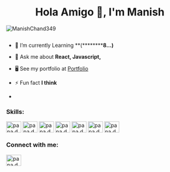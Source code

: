 <h1 align="center">Hola Amigo 👋, I'm Manish </h1>
<p align="left"> <img src="https://komarev.com/ghpvc/?username=ManishChand349&label=Profile%20views&color=0e75b6&style=flat" alt="ManishChand349" /> </p>

<p align="left"> <a href="https://twitter.com/" target="blank"><img src="https://img.shields.io/twitter/follow/?logo=twitter&style=for-the-badge" alt="" /></a> </p>

- 🌱 I’m currently Learning **(**********8...)**

- 💬 Ask me about **React, Javascript,**

- 🖥️ See my portfolio at <a href="https://manish-seven.vercel.app/" target="_blank">Portfolio</a>

- ⚡ Fun fact **I think**
- 
<h3 align="left">Skills:</h3>
<p align="left">
<img align="center" src="https://raw.githubusercontent.com/danielcranney/readme-generator/main/public/icons/skills/html5-colored.svg" alt="papa.developerr" height="30" width="40" />
<img align="center" src="https://raw.githubusercontent.com/danielcranney/readme-generator/main/public/icons/skills/css3-colored.svg" alt="papa.developerr" height="30" width="40" />
  <img align="center" src="https://raw.githubusercontent.com/danielcranney/readme-generator/main/public/icons/skills/javascript-colored.svg" alt="papa.developerr" height="30" width="40" />
  <img align="center" src="https://raw.githubusercontent.com/danielcranney/readme-generator/main/public/icons/skills/react-colored.svg" alt="papa.developerr" height="30" width="40" />
  <img align="center" src="https://raw.githubusercontent.com/danielcranney/readme-generator/main/public/icons/skills/sass-colored.svg" alt="papa.developerr" height="30" width="40" />
  <img align="center" src="https://raw.githubusercontent.com/danielcranney/readme-generator/main/public/icons/skills/tailwindcss-colored.svg" alt="papa.developerr" height="30" width="40" />

  <img align="center" src="https://static.cdnlogo.com/logos/s/10/styled-components.svg" alt="papa.developerr" height="30" width="40" />

  
  
</p>

<h3 align="left">Connect with me:</h3>
<p align="left">
<a href="https://www.linkedin.com/in/manishchand349/" target="blank"><img align="center" src="https://raw.githubusercontent.com/danielcranney/readme-generator/main/public/icons/socials/linkedin.svg" alt="papa.developerr" height="30" width="40" /></a></p>

<p><img align="left" src="https://github-readme-stats.vercel.app/api/top-langs?username=ManishChand349&show_icons=true&locale=en&layout=compact" alt="" /></p>

<p>&nbsp;<img align="center" src="https://github-readme-stats.vercel.app/api?username=ManishChand349&show_icons=true&locale=en" alt="" /></p>

<p><img align="center" src="https://github-readme-streak-stats.herokuapp.com/?user=ManishChand349&" alt="" /></p>
